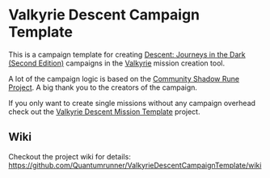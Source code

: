 # Valkyrie Descent Campaign Template
This is a campaign template for creating [Descent: Journeys in the Dark (Second Edition)](https://descent2e.fandom.com) campaigns in the [Valkyrie](https://github.com/NPBruce/valkyrie/wiki) mission creation tool.

A lot of the campaign logic is based on the [Community Shadow Rune Project](https://descent-community.org/index.php/fan-projects-fan-content/the-shadow-rune-project/). A big thank you to the creators of the campaign.

If you only want to create single missions without any campaign overhead check out the [Valkyrie Descent Mission Template](https://github.com/Quantumrunner/ValkyrieDescentMissionTemplate) project.

## Wiki
Checkout the project wiki for details: https://github.com/Quantumrunner/ValkyrieDescentCampaignTemplate/wiki
